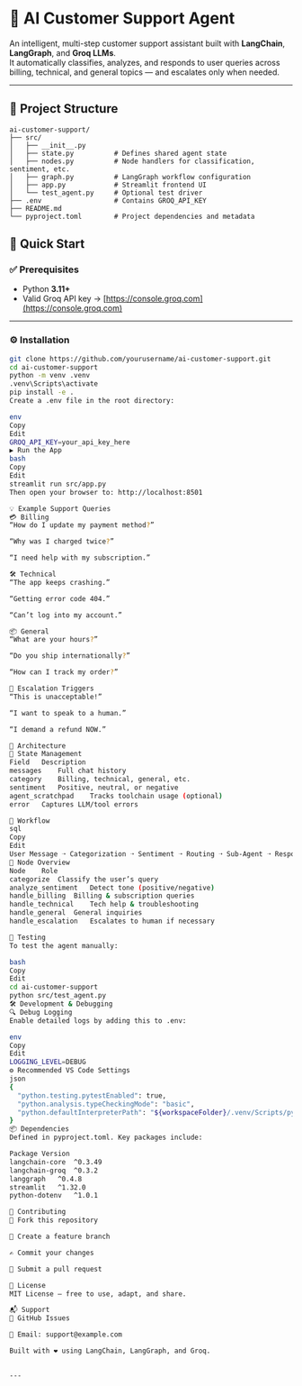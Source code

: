 # 💬 AI Customer Support Agent

An intelligent, multi-step customer support assistant built with **LangChain**, **LangGraph**, and **Groq LLMs**.  
It automatically classifies, analyzes, and responds to user queries across billing, technical, and general topics — and escalates only when needed.

---

## 📁 Project Structure


```
ai-customer-support/
├── src/
│   ├── __init__.py
│   ├── state.py          # Defines shared agent state
│   ├── nodes.py          # Node handlers for classification, sentiment, etc.
│   ├── graph.py          # LangGraph workflow configuration
│   ├── app.py            # Streamlit frontend UI
│   └── test_agent.py     # Optional test driver
├── .env                  # Contains GROQ_API_KEY
├── README.md
└── pyproject.toml        # Project dependencies and metadata
```

## 🚀 Quick Start

### ✅ Prerequisites

- Python **3.11+**
- Valid Groq API key → [https://console.groq.com](https://console.groq.com)

---

### ⚙️ Installation

```bash
git clone https://github.com/yourusername/ai-customer-support.git
cd ai-customer-support
python -m venv .venv
.venv\Scripts\activate
pip install -e .
Create a .env file in the root directory:

env
Copy
Edit
GROQ_API_KEY=your_api_key_here
▶️ Run the App
bash
Copy
Edit
streamlit run src/app.py
Then open your browser to: http://localhost:8501

💡 Example Support Queries
💳 Billing
“How do I update my payment method?”

“Why was I charged twice?”

“I need help with my subscription.”

🛠 Technical
“The app keeps crashing.”

“Getting error code 404.”

“Can’t log into my account.”

📦 General
“What are your hours?”

“Do you ship internationally?”

“How can I track my order?”

🚨 Escalation Triggers
“This is unacceptable!”

“I want to speak to a human.”

“I demand a refund NOW.”

🧱 Architecture
🧠 State Management
Field	Description
messages	Full chat history
category	Billing, technical, general, etc.
sentiment	Positive, neutral, or negative
agent_scratchpad	Tracks toolchain usage (optional)
error	Captures LLM/tool errors

🔄 Workflow
sql
Copy
Edit
User Message ➝ Categorization ➝ Sentiment ➝ Routing ➝ Sub-Agent ➝ Response
🧩 Node Overview
Node	Role
categorize	Classify the user’s query
analyze_sentiment	Detect tone (positive/negative)
handle_billing	Billing & subscription queries
handle_technical	Tech help & troubleshooting
handle_general	General inquiries
handle_escalation	Escalates to human if necessary

🧪 Testing
To test the agent manually:

bash
Copy
Edit
cd ai-customer-support
python src/test_agent.py
🛠 Development & Debugging
🔍 Debug Logging
Enable detailed logs by adding this to .env:

env
Copy
Edit
LOGGING_LEVEL=DEBUG
⚙️ Recommended VS Code Settings
json
{
  "python.testing.pytestEnabled": true,
  "python.analysis.typeCheckingMode": "basic",
  "python.defaultInterpreterPath": "${workspaceFolder}/.venv/Scripts/python.exe"
}
📦 Dependencies
Defined in pyproject.toml. Key packages include:

Package	Version
langchain-core	^0.3.49
langchain-groq	^0.3.2
langgraph	^0.4.8
streamlit	^1.32.0
python-dotenv	^1.0.1

🤝 Contributing
🍴 Fork this repository

🌱 Create a feature branch

✍️ Commit your changes

🔁 Submit a pull request

📄 License
MIT License — free to use, adapt, and share.

📬 Support
🧾 GitHub Issues

📧 Email: support@example.com

Built with ❤️ using LangChain, LangGraph, and Groq.

 
---










